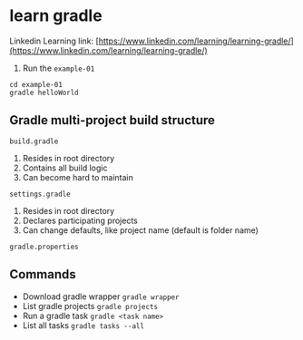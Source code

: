 # learn gradle

Linkedin Learning link: [https://www.linkedin.com/learning/learning-gradle/](https://www.linkedin.com/learning/learning-gradle/)


1. Run the `example-01`

```
cd example-01
gradle helloWorld
```


## Gradle multi-project build structure

`build.gradle`
1. Resides in root directory
2. Contains all build logic
3. Can become hard to maintain

`settings.gradle`
1. Resides in root directory
2. Declares participating projects
3. Can change defaults, like project name (default is folder name)

`gradle.properties`



## Commands

- Download gradle wrapper `gradle wrapper`
- List gradle projects `gradle projects`
- Run a gradle task `gradle <task name>`
- List all tasks `gradle tasks --all`